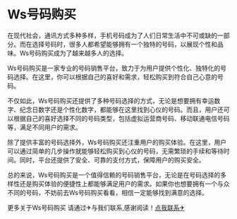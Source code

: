 # Ws号码购买

在现代社会，通讯方式多种多样，手机号码成为了人们日常生活中不可或缺的一部分。而在选择号码时，很多人都希望能够拥有一个独特的号码，以展现个性和品味。Ws号码购买成为了越来越多人的选择。

Ws号码购买是一家专业的号码销售平台，致力于为用户提供个性化、独特化的号码选择。在这里，你可以根据自己的喜好和需求，轻松购买到符合自己心意的号码。

不仅如此，Ws号码购买还提供了多种号码选择的方式，无论是想要拥有幸运数字、纪念日数字还是个性化数字，都能够在这里找到心仪的号码。而且，用户还可以根据自己的喜好选择不同的号码类型，包括虚拟运营商号码、移动联通电信号码等，满足不同用户的需求。

除了提供丰富的号码选择外，Ws号码购买还注重用户的购买体验。在这里，用户可以通过简单的几步操作就能够轻松购买到心仪的号码，无需繁琐的手续和等待时间。同时，平台还提供了安全、可靠的支付方式，保障用户的购买安全。

总的来说，Ws号码购买是一个值得信赖的号码销售平台，无论是在号码选择的多样性还是购买体验的便捷性上都能够满足用户的需求。如果你也想要拥有一个与众不同的号码，不妨前去Ws号码购买看看，相信一定能够找到满意的选择。

更多关于Ws号码购买 请通过✈与我们联系,感谢阅读！[点我联系✈](https://www.k02.cc)